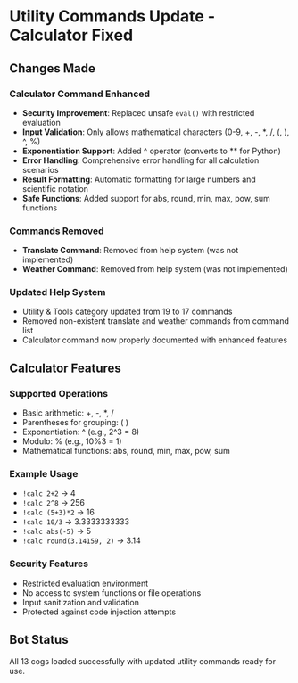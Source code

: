 # Utility Commands Update - Calculator Fixed

## Changes Made

### Calculator Command Enhanced
- **Security Improvement**: Replaced unsafe `eval()` with restricted evaluation
- **Input Validation**: Only allows mathematical characters (0-9, +, -, *, /, (, ), ^, %)
- **Exponentiation Support**: Added ^ operator (converts to ** for Python)
- **Error Handling**: Comprehensive error handling for all calculation scenarios
- **Result Formatting**: Automatic formatting for large numbers and scientific notation
- **Safe Functions**: Added support for abs, round, min, max, pow, sum functions

### Commands Removed
- **Translate Command**: Removed from help system (was not implemented)
- **Weather Command**: Removed from help system (was not implemented)

### Updated Help System
- Utility & Tools category updated from 19 to 17 commands
- Removed non-existent translate and weather commands from command list
- Calculator command now properly documented with enhanced features

## Calculator Features

### Supported Operations
- Basic arithmetic: +, -, *, /
- Parentheses for grouping: ( )
- Exponentiation: ^ (e.g., 2^3 = 8)
- Modulo: % (e.g., 10%3 = 1)
- Mathematical functions: abs, round, min, max, pow, sum

### Example Usage
- `!calc 2+2` → 4
- `!calc 2^8` → 256
- `!calc (5+3)*2` → 16
- `!calc 10/3` → 3.3333333333
- `!calc abs(-5)` → 5
- `!calc round(3.14159, 2)` → 3.14

### Security Features
- Restricted evaluation environment
- No access to system functions or file operations
- Input sanitization and validation
- Protected against code injection attempts

## Bot Status
All 13 cogs loaded successfully with updated utility commands ready for use.